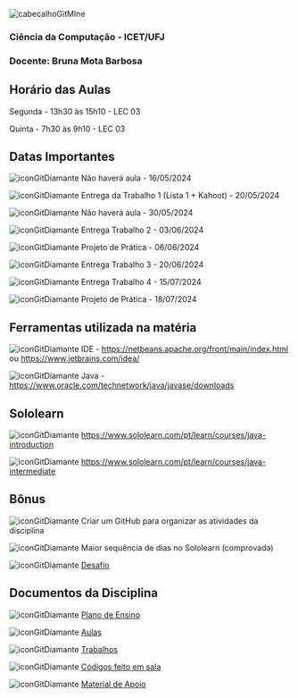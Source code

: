 ![cabecalhoGitMIne](https://github.com/brunamota/POO/assets/66503956/3e1694db-2de1-41c8-976e-b1f2035c0a84)

### Ciência da Computação - ICET/UFJ
### Docente: Bruna Mota Barbosa

## Horário das Aulas

Segunda - 13h30 às 15h10 - LEC 03

Quinta - 7h30 às 9h10 - LEC 03

## Datas Importantes

![iconGitDiamante](https://github.com/brunamota/POO/assets/66503956/34435c36-5365-4a70-b7b3-bb9fba8a2a74) Não haverá aula - 16/05/2024

![iconGitDiamante](https://github.com/brunamota/POO/assets/66503956/34435c36-5365-4a70-b7b3-bb9fba8a2a74) Entrega da Trabalho 1 (Lista 1 + Kahoot) - 20/05/2024

![iconGitDiamante](https://github.com/brunamota/POO/assets/66503956/34435c36-5365-4a70-b7b3-bb9fba8a2a74) Não haverá aula - 30/05/2024

![iconGitDiamante](https://github.com/brunamota/POO/assets/66503956/34435c36-5365-4a70-b7b3-bb9fba8a2a74) Entrega Trabalho 2 - 03/06/2024

![iconGitDiamante](https://github.com/brunamota/POO/assets/66503956/34435c36-5365-4a70-b7b3-bb9fba8a2a74) Projeto de Prática - 06/06/2024

![iconGitDiamante](https://github.com/brunamota/POO/assets/66503956/34435c36-5365-4a70-b7b3-bb9fba8a2a74) Entrega Trabalho 3 - 20/06/2024

![iconGitDiamante](https://github.com/brunamota/POO/assets/66503956/34435c36-5365-4a70-b7b3-bb9fba8a2a74) Entrega Trabalho 4 - 15/07/2024

![iconGitDiamante](https://github.com/brunamota/POO/assets/66503956/34435c36-5365-4a70-b7b3-bb9fba8a2a74) Projeto de Prática - 18/07/2024

## Ferramentas utilizada na matéria

![iconGitDiamante](https://github.com/brunamota/POO/assets/66503956/34435c36-5365-4a70-b7b3-bb9fba8a2a74) IDE - https://netbeans.apache.org/front/main/index.html ou https://www.jetbrains.com/idea/

![iconGitDiamante](https://github.com/brunamota/POO/assets/66503956/34435c36-5365-4a70-b7b3-bb9fba8a2a74) Java - https://www.oracle.com/technetwork/java/javase/downloads

## Sololearn

![iconGitDiamante](https://github.com/brunamota/POO/assets/66503956/34435c36-5365-4a70-b7b3-bb9fba8a2a74) https://www.sololearn.com/pt/learn/courses/java-introduction

![iconGitDiamante](https://github.com/brunamota/POO/assets/66503956/34435c36-5365-4a70-b7b3-bb9fba8a2a74) https://www.sololearn.com/pt/learn/courses/java-intermediate

## Bônus
![iconGitDiamante](https://github.com/brunamota/POO/assets/66503956/34435c36-5365-4a70-b7b3-bb9fba8a2a74) Criar um GitHub para organizar as atividades da disciplina

![iconGitDiamante](https://github.com/brunamota/POO/assets/66503956/34435c36-5365-4a70-b7b3-bb9fba8a2a74) Maior sequência de dias no Sololearn (comprovada)

![iconGitDiamante](https://github.com/brunamota/POO/assets/66503956/34435c36-5365-4a70-b7b3-bb9fba8a2a74) [Desafio](https://github.com/brunamota/POO/files/15200880/Desafio.POO.pdf)

## Documentos da Disciplina

![iconGitDiamante](https://github.com/brunamota/POO/assets/66503956/b8344b25-f1a8-418a-905c-9dc41d2a85d5) [Plano de Ensino](https://github.com/brunamota/POO/files/15017784/Plano.de.Ensino.POO.-.01_2024.pdf)

![iconGitDiamante](https://github.com/brunamota/POO/assets/66503956/cef9c66b-7539-4c12-9161-4151f7d31bfa) [Aulas](https://github.com/brunamota/POO/blob/main/Aulas.md)

![iconGitDiamante](https://github.com/brunamota/POO/assets/66503956/cef9c66b-7539-4c12-9161-4151f7d31bfa) [Trabalhos](https://github.com/brunamota/POO/blob/main/Trabalhos.md)

![iconGitDiamante](https://github.com/brunamota/POO/assets/66503956/cef9c66b-7539-4c12-9161-4151f7d31bfa) [Códigos feito em sala](https://github.com/brunamota/POO/blob/main/CodigosEmSala.md)

![iconGitDiamante](https://github.com/brunamota/POO/assets/66503956/cef9c66b-7539-4c12-9161-4151f7d31bfa) [Material de Apoio](https://github.com/brunamota/POO/files/15018020/Conteudo_POO.pdf)
